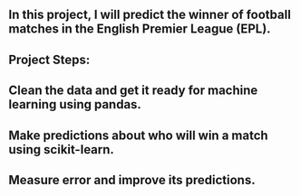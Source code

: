 In this project, I will predict the winner of football matches in the English Premier League (EPL).
--------------------------------------------------------------------------------------------------------------------------------------------------------
Project Steps:
--------------------------------------------------------------------------------------------------------------------------------------------------------
Clean the data and get it ready for machine learning using pandas.
--------------------------------------------------------------------------------------------------------------------------------------------------------
Make predictions about who will win a match using scikit-learn.
--------------------------------------------------------------------------------------------------------------------------------------------------------
Measure error and improve its predictions.		
--------------------------------------------------------------------------------------------------------------------------------------------------------
